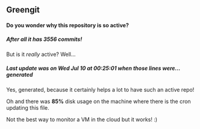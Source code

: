 ## Greengit

#### Do you wonder why this repository is so active?

##### After all it has 3556 commits!

But is it *really* active? Well...

##### Last update was on Wed Jul 10 at 00:25:01 when those lines were... generated

Yes, generated, because it certainly helps a lot to have such an active repo!

Oh and there was **85%** disk usage on the machine
where there is the cron updating this file.

Not the best way to monitor a VM in the cloud but it works! :)
